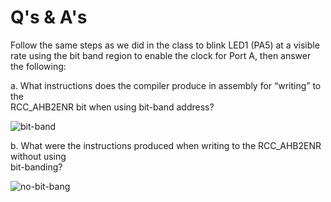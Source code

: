 # Q's & A's  

Follow the same steps as we did in the class to blink LED1 (PA5) at a visible rate using the bit band region to enable the clock for Port A, then answer the following:  

a. What instructions does the compiler produce in assembly for “writing” to the  
RCC_AHB2ENR bit when using bit-band address?  

![bit-band](   )

b. What were the instructions produced when writing to the RCC_AHB2ENR without using  
bit-banding?  

![no-bit-bang](   )
